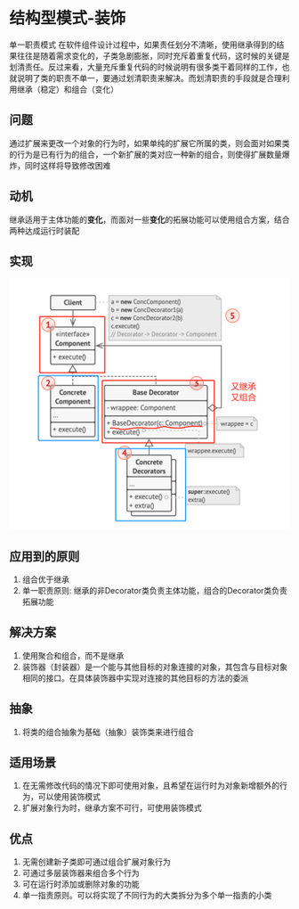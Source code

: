 # 结构型模式-装饰
单一职责模式
在软件组件设计过程中，如果责任划分不清晰，使用继承得到的结果往往是随着需求变化的，子类急剧膨胀，同时充斥着重复代码，这时候的关键是划清责任。反过来看，大量充斥重复代码的时候说明有很多类干着同样的工作，也就说明了类的职责不单一，要通过划清职责来解决。而划清职责的手段就是合理利用继承（稳定）和组合（变化）
## 问题
通过扩展来更改一个对象的行为时，如果单纯的扩展它所属的类，则会面对如果类的行为是已有行为的组合，一个新扩展的类对应一种新的组合，则使得扩展数量爆炸，同时这样将导致修改困难
## 动机
继承适用于主体功能的**变化**，而面对一些**变化**的拓展功能可以使用组合方案，结合两种达成运行时装配
## 实现
![UML](pics/23_Decorator_UML.png)
## 应用到的原则
1. 组合优于继承
2. 单一职责原则: 继承的非Decorator类负责主体功能，组合的Decorator类负责拓展功能
## 解决方案
1. 使用聚合和组合，而不是继承
2. 装饰器（封装器）是一个能与其他目标的对象连接的对象，其包含与目标对象相同的接口。在具体装饰器中实现对连接的其他目标的方法的委派
## 抽象
1. 将类的组合抽象为基础（抽象）装饰类来进行组合
## 适用场景
1. 在无需修改代码的情况下即可使用对象，且希望在运行时为对象新增额外的行为，可以使用装饰模式
2. 扩展对象行为时，继承方案不可行，可使用装饰模式
## 优点
1. 无需创建新子类即可通过组合扩展对象行为
2. 可通过多层装饰器来组合多个行为
3. 可在运行时添加或删除对象的功能
4. 单一指责原则。可以将实现了不同行为的大类拆分为多个单一指责的小类